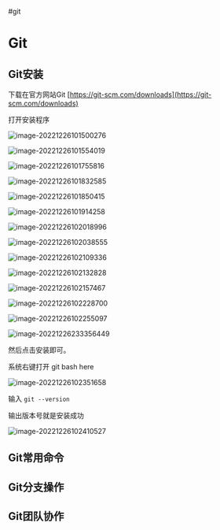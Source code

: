 #git

# Git

## Git安装

下载在官方网站Git [https://git-scm.com/downloads](https://git-scm.com/downloads)

打开安装程序

![image-20221226101500276](./assets/image-20221226101500276.png)

![image-20221226101554019](./assets/image-20221226101554019.png)

![image-20221226101755816](./assets/image-20221226101755816.png)

![image-20221226101832585](./assets/image-20221226101832585.png)

![image-20221226101850415](./assets/image-20221226101850415.png)

![image-20221226101914258](./assets/image-20221226101914258.png)

![image-20221226102018996](./assets/image-20221226102018996.png)

![image-20221226102038555](./assets/image-20221226102038555.png)

![image-20221226102109336](./assets/image-20221226102109336.png)

![image-20221226102132828](./assets/image-20221226102132828.png)

![image-20221226102157467](./assets/image-20221226102157467.png)

![image-20221226102228700](./assets/image-20221226102228700.png)

![image-20221226102255097](./assets/image-20221226102255097.png)

![image-20221226233356449](./assets/image-20221226233356449.png)

然后点击安装即可。



系统右键打开 git bash here

![image-20221226102351658](./assets/image-20221226102351658.png)

输入 `git --version`

输出版本号就是安装成功

![image-20221226102410527](./assets/image-20221226102410527.png)

## Git常用命令











## Git分支操作













## Git团队协作









